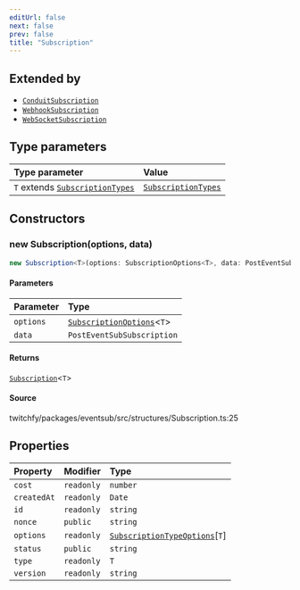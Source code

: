 ```yaml
---
editUrl: false
next: false
prev: false
title: "Subscription"
---
```


## Extended by

- [`ConduitSubscription`](/api/eventsub/classes/conduitsubscription/)
- [`WebhookSubscription`](/api/eventsub/classes/webhooksubscription/)
- [`WebSocketSubscription`](/api/eventsub/classes/websocketsubscription/)

## Type parameters

| Type parameter | Value |
| :------ | :------ |
| `T` extends [`SubscriptionTypes`](/api/eventsub/enumerations/subscriptiontypes/) | [`SubscriptionTypes`](/api/eventsub/enumerations/subscriptiontypes/) |

## Constructors

### new Subscription(options, data)

```ts
new Subscription<T>(options: SubscriptionOptions<T>, data: PostEventSubSubscription): Subscription<T>
```

#### Parameters

| Parameter | Type |
| :------ | :------ |
| `options` | [`SubscriptionOptions`](/api/eventsub/type-aliases/subscriptionoptions/)\<`T`\> |
| `data` | `PostEventSubSubscription` |

#### Returns

[`Subscription`](/api/eventsub/classes/subscription/)\<`T`\>

#### Source

twitchfy/packages/eventsub/src/structures/Subscription.ts:25

## Properties

| Property | Modifier | Type |
| :------ | :------ | :------ |
| `cost` | `readonly` | `number` |
| `createdAt` | `readonly` | `Date` |
| `id` | `readonly` | `string` |
| `nonce` | `public` | `string` |
| `options` | `readonly` | [`SubscriptionTypeOptions`](/api/eventsub/interfaces/subscriptiontypeoptions/)\[`T`\] |
| `status` | `public` | `string` |
| `type` | `readonly` | `T` |
| `version` | `readonly` | `string` |
